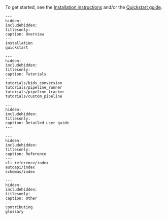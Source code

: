 ```{include} ../../README.md
```

To get started, see the [Installation instructions](#installation) and/or the [Quickstart guide](#quickstart).

```{toctree}
---
hidden:
includehidden:
titlesonly:
caption: Overview
---
installation
quickstart
```

```{toctree}
---
hidden:
includehidden:
titlesonly:
caption: Tutorials
---
tutorials/bids_conversion
tutorials/pipeline_runner
tutorials/pipeline_tracker
tutorials/custom_pipeline
```

```{toctree}
---
hidden:
includehidden:
titlesonly:
caption: Detailed user guide
---
```

```{toctree}
---
hidden:
includehidden:
titlesonly:
caption: Reference
---
cli_reference/index
autoapi/index
schemas/index
```

```{toctree}
---
hidden:
includehidden:
titlesonly:
caption: Other
---
contributing
glossary
```
